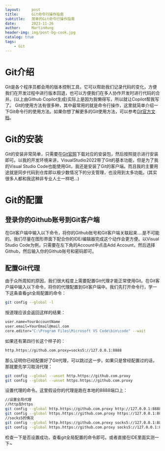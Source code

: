 ```yaml
---
layout:     post
title:      Git命令行操作指南
subtitle:   简单的Git命令行操作指南
date:       2023-11-26
author:     MartinHung
header-img: img/post-bg-cook.jpg
catalog: true
tags:
    - Git
---
```


# Git介绍
Git是各个程序员都会用的版本控制工具，它可以帮助我们记录代码的变化，方便我们在开发过程中进行版本回退，也可以方便我们在多人协作开发时进行代码的合并。(以上由Github Copilot生成)实际上是因为我懒得写，所以就让Copilot帮我写了。
Git的使用方法有很多种，其中最常用的就是命令行操作，这里就简单介绍一下Git命令行的使用方法。如果你想了解更多的Git使用方法，可以参考[Git官方文档](https://git-scm.com/book/zh/v2)。

# Git的安装
Git的安装非常简单，只需要在[Git官网](https://git-scm.com/downloads)下载对应的安装包，然后按照提示进行安装即可。以我的开发环境来讲，VisualStudio2022带了Git的基本功能，但是为了我的Visual Studio Code也能使用Git，我还是安装了Git的客户端。而且我的主要用途就是同步代码到仓库即以极少数情况下的分支管理，也没用到太多功能。(其实很多人都和我这种非专业人士一样吧...)

# Git的配置
## 登录你的Github账号到Git客户端
在Git客户端中输入以下命令，将你的Github账号和Git客户端关联起来....是不可能的。我们尽量在图形界面下配合你的IDE/编辑器完成这个动作会更方便。以Visual Studio Code为例，只需要在左下角的Account中点击Add Account，然后选择Github，然后输入你的Github账号和密码即可。

## 配置Git代理
由于众所周知的原因，我们很大程度上需要配置Git代理才能正常使用Git。在Git客户端中输入以下命令，将你的代理配置到Git客户端中。我们先打开命令行，学一下这条查看git全局配置的命令：
```bash
git config --global -l
```
按道理应该会返回这样的结果：
```bash
user.name=YourAccountName
user.email=YourEmail@mail.com
core.editor="C:\Program Files\Microsoft VS Code\bin\code" --wait
```
如果还有第四行长这个样子的：
```bash
http.https://github.com.proxy=socks5://127.0.0.1:8888
```

那么证明你已经配置好了Git代理，可以跳过这一步。如果只是曾经配置过的话，那就要先学习取消代理：
```bash
git config --global --unset http.https://github.com.proxy
git config --global --unset https.https://github.com.proxy
```

设置代理的命令。这里假设你的代理是跑在本地的8888端口上：
```bash
//设置全局代理
//http及https
git config --global http.https://github.com.proxy http://127.0.0.1:8888
git config --global https.https://github.com.proxy https://127.0.0.1:8888
//socks5的情况
git config --global http.https://github.com.proxy socks5://127.0.0.1:8888
git config --global https.https://github.com.proxy socks5://127.0.0.1:8888
```
检查一下是否设置成功，查看git全局配置的命令即可。或者直接在IDE里面实测一下~



